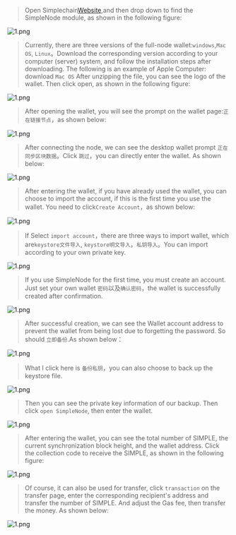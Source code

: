 > Open Simplechain[Website](https://www.simplechain.com),and then drop down to find the SimpleNode module, as shown in the following figure:


![1.png](41.0.png)


> Currently, there are three versions of the full-node wallet:`windows`,`Mac OS`, `Linux`。Download the corresponding version according to your computer (server) system, and follow the installation steps after downloading. The following is an example of Apple Computer: download `Mac OS` After unzipping the file, you can see the logo of the wallet. Then click open, as shown in the following figure:

![1.png](41.1.png)


> After opening the wallet, you will see the prompt on the wallet page:`正在链接节点`，as shown below:


![1.png](41.2.jpeg)


> After connecting the node, we can see the desktop wallet prompt `正在同步区块数据`。Click `跳过`，you can directly enter the wallet. As shown below:


![1.png](41.3.jpeg)


> After entering the wallet, if you have already used the wallet, you can choose to import the account, if this is the first time you use the wallet. You need to click`Create Account`，as shown below:


![1.png](41.4.jpeg)


> If Select `import account`，there are three ways to import wallet, which are`keystore文件导入`, `keystore明文导入`，`私钥导入`。You can import according to your own private key.


![1.png](41.5.jpeg)


> If you use SimpleNode for the first time, you must create an account. Just set your own wallet `密码`以及`确认密码`，the wallet is successfully created after confirmation.

![1.png](41.6.jpeg)


> After successful creation, we can see the Wallet account address to prevent the wallet from being lost due to forgetting the password. So should `立即备份`.As shown below：


![1.png](41.7.jpeg)


> What I click here is `备份私钥`，you can also choose to back up the keystore file.

![1.png](41.8.jpeg)

> Then you can see the private key information of our backup. Then click `open SimpleNode`, then enter the wallet.

![1.png](41.9.jpeg)

> After entering the wallet, you can see the total number of SIMPLE, the current synchronization block height, and the wallet address. Click the collection code to receive the SIMPLE, as shown in the following figure:

![1.png](41.10.png)

> Of course, it can also be used for transfer, click `transaction` on the transfer page, enter the corresponding recipient's address and transfer the number of SIMPLE. And adjust the Gas fee, then transfer the money. As shown below:

![1.png](41.11.png)


